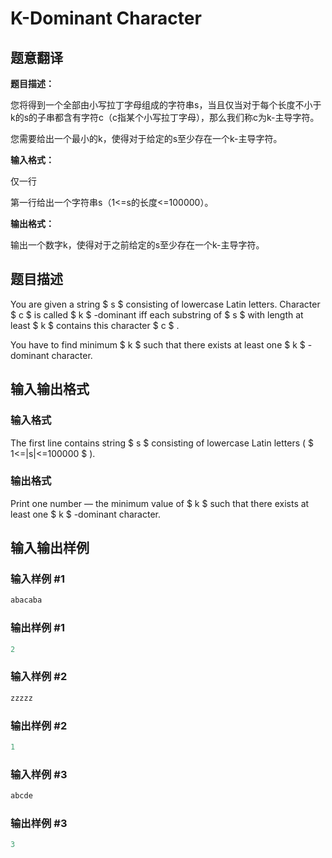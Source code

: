 # K-Dominant Character

## 题意翻译

**题目描述：**

您将得到一个全部由小写拉丁字母组成的字符串s，当且仅当对于每个长度不小于k的s的子串都含有字符c（c指某个小写拉丁字母），那么我们称c为k-主导字符。

您需要给出一个最小的k，使得对于给定的s至少存在一个k-主导字符。

**输入格式：**

仅一行

第一行给出一个字符串s（1<=s的长度<=100000）。

**输出格式：**

输出一个数字k，使得对于之前给定的s至少存在一个k-主导字符。

## 题目描述

You are given a string $ s $ consisting of lowercase Latin letters. Character $ c $ is called $ k $ -dominant iff each substring of $ s $ with length at least $ k $ contains this character $ c $ .

You have to find minimum $ k $ such that there exists at least one $ k $ -dominant character.

## 输入输出格式

### 输入格式

The first line contains string $ s $ consisting of lowercase Latin letters ( $ 1<=|s|<=100000 $ ).

### 输出格式

Print one number — the minimum value of $ k $ such that there exists at least one $ k $ -dominant character.

## 输入输出样例

### 输入样例 #1

```cpp
abacaba

```
### 输出样例 #1

```cpp
2

```
### 输入样例 #2

```cpp
zzzzz

```
### 输出样例 #2

```cpp
1

```
### 输入样例 #3

```cpp
abcde

```
### 输出样例 #3

```cpp
3

```
